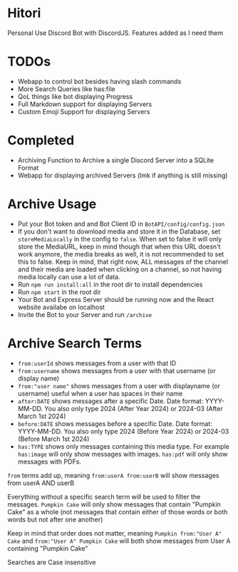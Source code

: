 # Hitori

Personal Use Discord Bot with DiscordJS. Features added as I need them

# TODOs

- Webapp to control bot besides having slash commands
- More Search Queries like has:file
- QoL things like bot displaying Progress
- Full Markdown support for displaying Servers
- Custom Emoji Support for displaying Servers

# Completed

- Archiving Function to Archive a single Discord Server into a SQLite Format
- Webapp for displaying archived Servers (lmk if anything is still missing)

# Archive Usage

- Put your Bot token and and Bot Client ID in `BotAPI/config/config.json`
- If you don't want to download media and store it in the Database, set `storeMediaLocally` in the config to `false`. When set to false it will only store the MediaURL, keep in mind though that when this URL doesn't work anymore, the media breaks as well, it is not recommended to set this to false. Keep in mind, that right now, ALL messages of the channel and their media are loaded when clicking on a channel, so not having media locally can use a lot of data.
- Run `npm run install:all` in the root dir to install dependencies
- Run `npm start` in the root dir
- Your Bot and Express Server should be running now and the React website availabe on localhost
- Invite the Bot to your Server and run `/archive`

# Archive Search Terms

- `from:userId` shows messages from a user with that ID
- `from:username` shows messages from a user with that username (or display name)
- `from:"user name"` shows messages from a user with displayname (or username) useful when a user has spaces in their name
- `after:DATE` shows messages after a specific Date. Date format: YYYY-MM-DD. You also only type 2024 (After Year 2024) or 2024-03 (After March 1st 2024)
- `before:DATE` shows messages before a specific Date. Date format: YYYY-MM-DD. You also only type 2024 (Before Year 2024) or 2024-03 (Before March 1st 2024)
- `has:TYPE` shows only messages containing this media type. For example `has:image` will only show messages with images. `has:pdf` will only show messages with PDFs.

`from` terms add up, meaning `from:userA from:userB` will show messages from userA AND userB

Everything without a specific search term will be used to filter the messages.
`Pumpkin Cake` will only show messages that contain "Pumpkin Cake" as a whole (not messages that contain either of those words or both words but not after one another)

Keep in mind that order does not matter, meaning `Pumpkin from:"User A" Cake` and `from:"User A" Pumpkin Cake` will both show messages from User A containing "Pumpkin Cake"

Searches are Case insensitive
